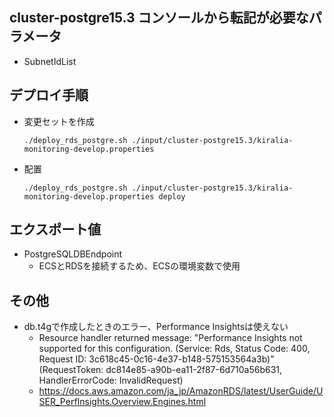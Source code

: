 ## cluster-postgre15.3 コンソールから転記が必要なパラメータ
- SubnetIdList
         

## デプロイ手順

 - 変更セットを作成

   ```
   ./deploy_rds_postgre.sh ./input/cluster-postgre15.3/kiralia-monitoring-develop.properties
   ```

 - 配置

   ```
   ./deploy_rds_postgre.sh ./input/cluster-postgre15.3/kiralia-monitoring-develop.properties deploy
   ```

## エクスポート値

- PostgreSQLDBEndpoint
  - ECSとRDSを接続するため、ECSの環境変数で使用

## その他

- db.t4gで作成したときのエラー、Performance Insightsは使えない
    - Resource handler returned message: "Performance Insights not supported for this configuration. (Service: Rds, Status Code: 400, Request ID: 3c618c45-0c16-4e37-b148-575153564a3b)" (RequestToken: dc814e85-a90b-ea11-2f87-6d710a56b631, HandlerErrorCode: InvalidRequest)
    - https://docs.aws.amazon.com/ja_jp/AmazonRDS/latest/UserGuide/USER_PerfInsights.Overview.Engines.html



